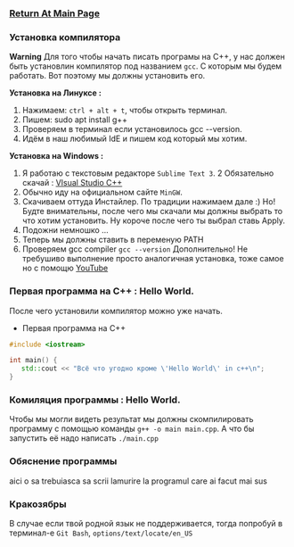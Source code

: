 ### [Return At Main Page](../README.md)

### Установка компилятора
**Warning** Для того чтобы начать писать програмы на С++, у нас должен быть установлин компилятор под названием `gcc`. С которым мы будем работать. Вот поэтому мы должны установить его.

**Установка на Линуксе :** 
1. Нажимаем: `ctrl + alt + t`, чтобы открыть терминал.
2. Пишем: sudo apt install g++
3. Проверяем в терминал если установилось gcc --version.
4. Идём в наш любимый IdE и пишем код который мы хотим.

**Установка на Windows :**
1. Я работаю с текстовым редакторе `Sublime Text 3`.
2 Обязательно скачай : [VIsual Studio C++](https://www.microsoft.com/en-us/download/details.aspx?id=48145)
3. Обычно иду на официальном сайте `MinGW`.
4. Скачиваем оттуда Инстайлер. По традиции нажимаем дале :) Но! Будте внимательны, после чего мы скачали мы должны выбрать то что хотим установить.  Ну короче после чего ты выбрал ставь Apply.
5. Подожни немношко ...
6. Теперь мы должны ставить в переменую PATH
7. Проверяем gcc compiler `gcc --version`
Дополнительно! Не требушиво выполнение просто аналогичная установка, тоже самое но с помощю [YouTube](https://www.youtube.com/watch?v=sXW2VLrQ3Bs)

### Первая программа на C++ : Hello World.
После чего установили компилятор можно уже начать.

* Первая программа на C++

```c++
#include <iostream>

int main() {
   std::cout << "Всё что угодно кроме \'Hello World\' in c++\n";
}
```

### Комиляция программы : Hello World.
Чтобы мы могли видеть результат мы должны скомпилировать программу с помощью команды `g++ -o main main.cpp`.  А что бы запустить её надо написать `./main.cpp`

### Обяснение программы
aici o sa trebuiasca sa scrii lamurire la programul care ai facut mai sus

### Кракозябры
В случае если твой родной язык не поддерживается, тогда попробуй в терминал-е `Git Bash`, `options/text/locate/en_US` 
